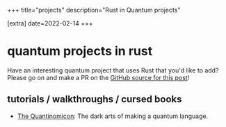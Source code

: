 +++
title="projects"
description="Rust in Quantum projects"

[extra]
date=2022-02-14
+++

# quantum projects in rust

Have an interesting quantum project that uses Rust that you'd like to add? Please go on and make a PR on the [GitHub source for this post](https://github.com/qrust-dev/qrust-dev.github.io/blob/main/content/projects/_index.md)!

## tutorials / walkthroughs / cursed books

- [The Quantinomicon](/quantinomocon/): The dark arts of making a quantum language.
